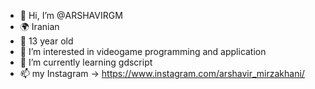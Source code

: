 - 👋 Hi, I’m @ARSHAVIRGM
- 🌍 Iranian 
- 👦 13 year old
- 👀 I’m interested in videogame programming and application 
- 🌱 I’m currently learning gdscript
- 📫 my Instagram -> https://www.instagram.com/arshavir_mirzakhani/


